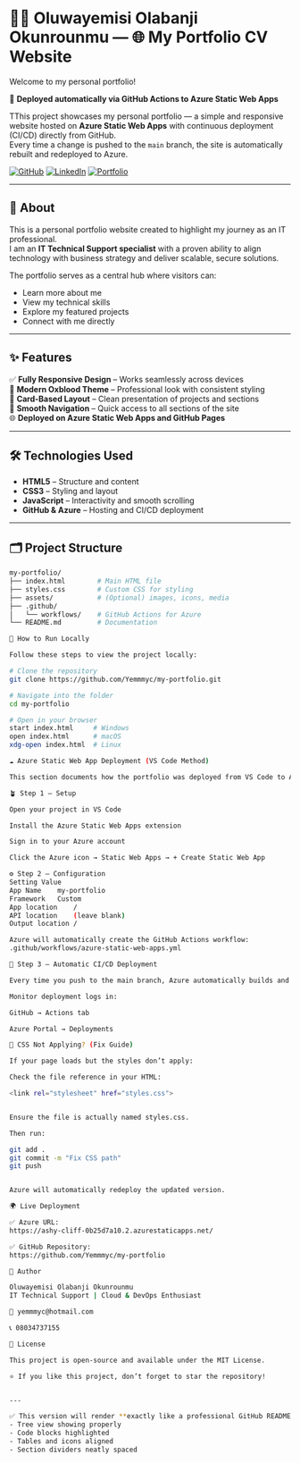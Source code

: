 # 🧑‍💼 Oluwayemisi Olabanji Okunrounmu — 🌐 My Portfolio CV Website

Welcome to my personal portfolio! 

🚀 **Deployed automatically via GitHub Actions to Azure Static Web Apps**

TThis project showcases my personal portfolio — a simple and responsive website hosted on **Azure Static Web Apps** with continuous deployment (CI/CD) directly from GitHub.  
Every time a change is pushed to the `main` branch, the site is automatically rebuilt and redeployed to Azure.

[![GitHub](https://img.shields.io/badge/GitHub-000000?style=for-the-badge&logo=github&logoColor=white)](https://github.com/Yemmmyc)
[![LinkedIn](https://img.shields.io/badge/LinkedIn-0A66C2?style=for-the-badge&logo=linkedin&logoColor=white)](https://www.linkedin.com/in/oluwayemisi-okunrounmu-13936a18)
[![Portfolio](https://img.shields.io/badge/Portfolio-FF4088?style=for-the-badge&logo=vercel&logoColor=white)](https://ashy-cliff-0b25d7a10.2.azurestaticapps.net/)

---

## 🧭 About

This is a personal portfolio website created to highlight my journey as an IT professional.  
I am an **IT Technical Support specialist** with a proven ability to align technology with business strategy and deliver scalable, secure solutions.

The portfolio serves as a central hub where visitors can:
- Learn more about me  
- View my technical skills  
- Explore my featured projects  
- Connect with me directly  

---

## ✨ Features

✅ **Fully Responsive Design** – Works seamlessly across devices  
🎨 **Modern Oxblood Theme** – Professional look with consistent styling  
🧱 **Card-Based Layout** – Clean presentation of projects and sections  
🧭 **Smooth Navigation** – Quick access to all sections of the site  
🌐 **Deployed on Azure Static Web Apps and GitHub Pages**

---

## 🛠️ Technologies Used

- **HTML5** – Structure and content  
- **CSS3** – Styling and layout  
- **JavaScript** – Interactivity and smooth scrolling  
- **GitHub & Azure** – Hosting and CI/CD deployment  

---

## 🗂 Project Structure

```bash
my-portfolio/
├── index.html        # Main HTML file
├── styles.css        # Custom CSS for styling
├── assets/           # (Optional) images, icons, media
├── .github/
│   └── workflows/    # GitHub Actions for Azure
└── README.md         # Documentation

🚀 How to Run Locally

Follow these steps to view the project locally:

# Clone the repository
git clone https://github.com/Yemmmyc/my-portfolio.git

# Navigate into the folder
cd my-portfolio

# Open in your browser
start index.html     # Windows
open index.html      # macOS
xdg-open index.html  # Linux

☁️ Azure Static Web App Deployment (VS Code Method)

This section documents how the portfolio was deployed from VS Code to Azure Static Web Apps using GitHub Actions.

🪴 Step 1 — Setup

Open your project in VS Code

Install the Azure Static Web Apps extension

Sign in to your Azure account

Click the Azure icon → Static Web Apps → + Create Static Web App

⚙️ Step 2 — Configuration
Setting	Value
App Name	my-portfolio
Framework	Custom
App location	/
API location	(leave blank)
Output location	/

Azure will automatically create the GitHub Actions workflow:
.github/workflows/azure-static-web-apps.yml

🔁 Step 3 — Automatic CI/CD Deployment

Every time you push to the main branch, Azure automatically builds and redeploys your site.

Monitor deployment logs in:

GitHub → Actions tab

Azure Portal → Deployments

🎨 CSS Not Applying? (Fix Guide)

If your page loads but the styles don’t apply:

Check the file reference in your HTML:

<link rel="stylesheet" href="styles.css">


Ensure the file is actually named styles.css.

Then run:

git add .
git commit -m "Fix CSS path"
git push


Azure will automatically redeploy the updated version.

🌍 Live Deployment

✅ Azure URL:
https://ashy-cliff-0b25d7a10.2.azurestaticapps.net/

✅ GitHub Repository:
https://github.com/Yemmmyc/my-portfolio

👤 Author

Oluwayemisi Olabanji Okunrounmu
IT Technical Support | Cloud & DevOps Enthusiast

📧 yemmmyc@hotmail.com

📞 08034737155

📝 License

This project is open-source and available under the MIT License.

⭐️ If you like this project, don’t forget to star the repository!


---

✅ This version will render **exactly like a professional GitHub README**, with:
- Tree view showing properly  
- Code blocks highlighted  
- Tables and icons aligned  
- Section dividers neatly spaced  


